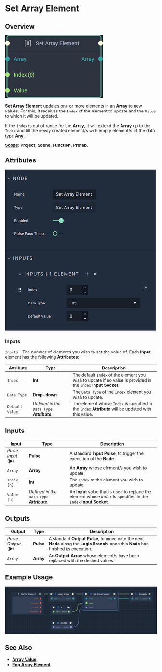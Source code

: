 # Set Array Element

## Overview

![The Set Array Element Node.](../../.gitbook/assets/setarrayelementnode20241.png)

**Set Array Element** updates one or more elements in an **Array** to new values. For this, it receives the `Index` of the element to update and the `Value` to which it will be updated.

If the `Index` is out of range for the **Array**, it will extend the **Array** up to the `Index` and fill the newly created element/s with empty element/s of the data type **Any**.

[**Scope**](../overview.md#scopes): **Project**, **Scene**, **Function**, **Prefab**.

## Attributes

![The Set Array Element Node](../../.gitbook/assets/setarrayelementattributes.png)

### Inputs

`Inputs` - The number of elements you wish to set the value of. Each **Input** element has the following **Attributes**:

| Attribute       | Type                                          | Description                                                                                                        |
| --------------- | --------------------------------------------- | ------------------------------------------------------------------------------------------------------------------ |
| `Index`         | **Int**                                       | The default `Index` of the element you wish to update if no value is provided in the `Index` **Input** **Socket**. |
| `Data Type`     | **Drop-down**                                 | The `Data Type` of the `Index` element you wish to update.                                                         |
| `Default Value` | _Defined in the_ `Data Type` _**Attribute**_. | The element whose `Index` is specified in the `Index` **Attribute** will be updated with this value.               |

## Inputs

| Input             | Type                                          | Description                                                                                                            |
| ----------------- | --------------------------------------------- | ---------------------------------------------------------------------------------------------------------------------- |
| _Pulse Input_ (►) | **Pulse**                                     | A standard **Input Pulse**, to trigger the execution of the **Node**.                                                  |
| `Array`           | **Array**                                     | An **Array** whose element/s you wish to update.                                                                       |
| `Index [n]`       | **Int**                                       | The `Index` of the element you wish to update.                                                                         |
| `Value [n]`       | _Defined in the_ `Data Type` _**Attribute**_. | An **Input** value that is used to replace the element whose _index_ is specified in the `Index` **Input** **Socket**. |

## Outputs

| Output             | Type      | Description                                                                                                                            |
| ------------------ | --------- | -------------------------------------------------------------------------------------------------------------------------------------- |
| _Pulse Output_ (►) | **Pulse** | A standard **Output Pulse**, to move onto the next **Node** along the **Logic Branch**, once this **Node** has finished its execution. |
| `Array`            | **Array** | An **Output** **Array** whose element/s have been replaced with the desired values.                                                    |

## Example Usage

![The Set Array Element Node Usage.](../../.gitbook/assets/set-array-usage.png)

## See Also

* [**Array Value**](array-value.md)
* [**Pop Array Element**](pop-array-element.md)
